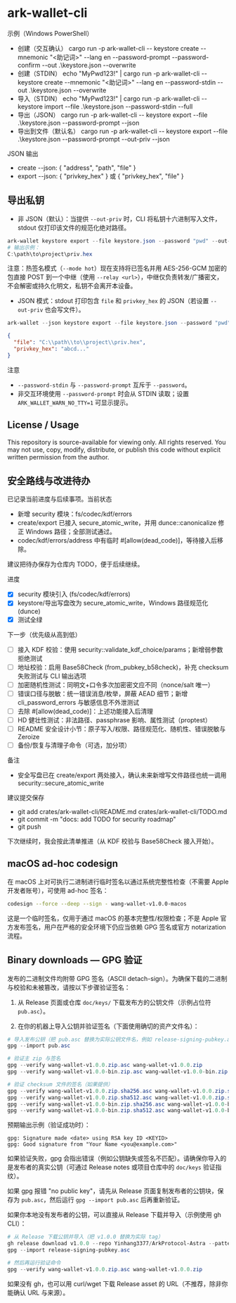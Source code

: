 # ark-wallet-cli

示例（Windows PowerShell）
- 创建（交互确认）
  cargo run -p ark-wallet-cli -- keystore create --mnemonic "<助记词>" --lang en --password-prompt --password-confirm --out .\keystore.json --overwrite
- 创建（STDIN）
  echo "MyPwd123!" | cargo run -p ark-wallet-cli -- keystore create --mnemonic "<助记词>" --lang en --password-stdin --out .\keystore.json --overwrite
- 导入（STDIN）
  echo "MyPwd123!" | cargo run -p ark-wallet-cli -- keystore import --file .\keystore.json --password-stdin --full
- 导出（JSON）
  cargo run -p ark-wallet-cli -- keystore export --file .\keystore.json --password-prompt --json
- 导出到文件（默认名）
  cargo run -p ark-wallet-cli -- keystore export --file .\keystore.json --password-prompt --out-priv --json

JSON 输出
- create --json: { "address", "path", "file" }
- export --json: { "privkey_hex" } 或 { "privkey_hex", "file" }

## 导出私钥

- 非 JSON（默认）：当提供 `--out-priv` 时，CLI 将私钥十六进制写入文件，stdout 仅打印该文件的规范化绝对路径。
```powershell
ark-wallet keystore export --file keystore.json --password "pwd" --out-priv priv.hex
# 输出示例：
C:\path\to\project\priv.hex
```

注意：热签名模式（`--mode hot`）现在支持将已签名并用 AES-256-GCM 加密的包直接 POST 到一个中继（使用 `--relay <url>`），中继仅负责转发/广播密文，不会解密或持久化明文，私钥不会离开本设备。

- JSON 模式：stdout 打印包含 `file` 和 `privkey_hex` 的 JSON（若设置 `--out-priv` 也会写文件）。
```powershell
ark-wallet --json keystore export --file keystore.json --password "pwd" --out-priv priv.hex
```
```json
{
  "file": "C:\\path\\to\\project\\priv.hex",
  "privkey_hex": "abcd..."
}
```

注意
- `--password-stdin` 与 `--password-prompt` 互斥于 `--password`。
- 非交互环境使用 `--password-prompt` 时会从 STDIN 读取；设置 `ARK_WALLET_WARN_NO_TTY=1` 可显示提示。

## License / Usage
This repository is source-available for viewing only. All rights reserved.
You may not use, copy, modify, distribute, or publish this code without
explicit written permission from the author.

## 安全路线与改进待办

已记录当前进度与后续事项。当前状态

- 新增 security 模块：fs/codec/kdf/errors
- create/export 已接入 secure_atomic_write，并用 dunce::canonicalize 修正 Windows 路径；全部测试通过。
- codec/kdf/errors/address 中有临时 #[allow(dead_code)]，等待接入后移除。

建议把待办保存为仓库内 TODO，便于后续继续。

进度
- [x] security 模块引入 (fs/codec/kdf/errors)
- [x] keystore/导出写盘改为 secure_atomic_write，Windows 路径规范化 (dunce)
- [x] 测试全绿

下一步（优先级从高到低）
- [ ] 接入 KDF 校验：使用 security::validate_kdf_choice/params；新增弱参数拒绝测试
- [ ] 地址校验：启用 Base58Check (from_pubkey_b58check)，补充 checksum 失败测试与 CLI 输出选项
- [ ] 加密随机性测试：同明文+口令多次加密密文应不同（nonce/salt 唯一）
- [ ] 错误口径与脱敏：统一错误消息/枚举，屏蔽 AEAD 细节；新增 cli_password_errors 与敏感信息不外泄测试
- [ ] 去除 #[allow(dead_code)]：上述功能接入后清理
- [ ] HD 健壮性测试：非法路径、passphrase 影响、属性测试（proptest）
- [ ] README 安全设计小节：原子写入/权限、路径规范化、随机性、错误脱敏与 Zeroize
- [ ] 备份/恢复与清理子命令（可选，加分项）

备注
- 安全写盘已在 create/export 两处接入，确认未来新增写文件路径也统一调用 security::secure_atomic_write

建议提交保存
- git add crates/ark-wallet-cli/README.md crates/ark-wallet-cli/TODO.md
- git commit -m "docs: add TODO for security roadmap"
- git push

下次继续时，我会按此清单推进（从 KDF 校验与 Base58Check 接入开始）。

## macOS ad-hoc codesign

在 macOS 上对可执行二进制进行临时签名以通过系统完整性检查（不需要 Apple 开发者账号），可使用 ad-hoc 签名：

```bash
codesign --force --deep --sign - wang-wallet-v1.0.0-macos
```

这是一个临时签名，仅用于通过 macOS 的基本完整性/权限检查；不是 Apple 官方发布签名，用户在严格的安全环境下仍应当依赖 GPG 签名或官方 notarization 流程。

## Binary downloads — GPG 验证

发布的二进制文件均附带 GPG 签名（ASCII detach-sign）。为确保下载的二进制与校验和未被篡改，请按以下步骤验证签名：

1. 从 Release 页面或仓库 `doc/keys/` 下载发布方的公钥文件（示例占位符 `pub.asc`）。

2. 在你的机器上导入公钥并验证签名（下面使用确切的资产文件名）：

```powershell
# 导入发布公钥（把 pub.asc 替换为实际公钥文件名，例如 release-signing-pubkey.asc）
gpg --import pub.asc

# 验证主 zip 与签名
gpg --verify wang-wallet-v1.0.0.zip.asc wang-wallet-v1.0.0.zip
gpg --verify wang-wallet-v1.0.0-bin.zip.asc wang-wallet-v1.0.0-bin.zip

# 验证 checksum 文件的签名（如果提供）
gpg --verify wang-wallet-v1.0.0.zip.sha256.asc wang-wallet-v1.0.0.zip.sha256
gpg --verify wang-wallet-v1.0.0.zip.sha512.asc wang-wallet-v1.0.0.zip.sha512
gpg --verify wang-wallet-v1.0.0-bin.zip.sha256.asc wang-wallet-v1.0.0-bin.zip.sha256
gpg --verify wang-wallet-v1.0.0-bin.zip.sha512.asc wang-wallet-v1.0.0-bin.zip.sha512
```

预期输出示例（验证成功时）：

```
gpg: Signature made <date> using RSA key ID <KEYID>
gpg: Good signature from "Your Name <you@example.com>"
```

如果验证失败，gpg 会指出错误（例如公钥缺失或签名不匹配）。请确保你导入的是发布者的真实公钥（可通过 Release notes 或项目仓库中的 `doc/keys` 验证指纹）。

如果 gpg 报错 "no public key"，请先从 Release 页面复制发布者的公钥块，保存为 `pub.asc`，然后运行 `gpg --import pub.asc` 后再重新验证。

如果你本地没有发布者的公钥，可以直接从 Release 下载并导入（示例使用 gh CLI）：

```powershell
# 从 Release 下载公钥并导入（把 v1.0.0 替换为实际 tag）
gh release download v1.0.0 --repo Yinhang3377/ArkProtocol-Astra --pattern 'release-signing-pubkey.asc' --dir .
gpg --import release-signing-pubkey.asc

# 然后再运行验证命令
gpg --verify wang-wallet-v1.0.0.zip.asc wang-wallet-v1.0.0.zip
```

如果没有 gh，也可以用 curl/wget 下载 Release asset 的 URL（不推荐，除非你能确认 URL 与来源）。

